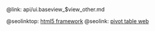 @link: api/ui.baseview_$view_other.md

@seolinktop: [html5 framework](https://webix.com)
@seolink: [pivot table web](https://webix.com/pivot/)